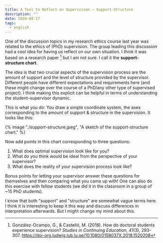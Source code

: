 ```yaml
---
title: A Tool to Reflect on Supervision — Support-Structure
description: ""
date: 2024-08-17
tags:
  - english
---
```

One of the discussion topics in my research ethics course last year was related to the ethics of (PhD) supervision. The group leading this discussion had a cool idea for having us reflect on our own situation. I *think* it was based on a research paper [^1] but I am not sure. I call it the **support-structure chart**.

The idea is that two crucial aspects of the supervision process are the amount of support and the level of structure provided by the supervisor. Different people have different expectations and requirements here (and these might change over the course of a PhD/any other type of supervised project). I think making this explicit can be helpful in terms of understanding the student–supervisor dynamic. 

This is what you do: You draw a simple coordinate system, the axes corresponding to the amount of support & structure in the supervision. It looks like this: 

{% image "./support-structure.jpeg", "A sketch of the support-structure chart." %}

Now add points in this chart corresponding to three questions:
1. What does optimal supervision look like for you?
2. What do you think would be ideal from the perspective of your supervisor?
3. What does the reality of your supervision process look like?

Bonus points for letting your supervisor answer these questions for themselves and then comparing what you came up with! One can also do this exercise with fellow students (we did it in the classroom in a group of ~15 PhD students).

I know that both "support" and "structure" are somewhat vague terms here. I think it is interesting to keep it this way and discuss differences in interpretation afterwards. But I might change my mind about this.

[^1]: González-Ocampo, G., & Castelló, M. (2018). How do doctoral students experience supervision? _Studies in Continuing Education_, _41_(3), 293–307. https://doi-org.ludwig.lub.lu.se/10.1080/0158037X.2018.1520208
